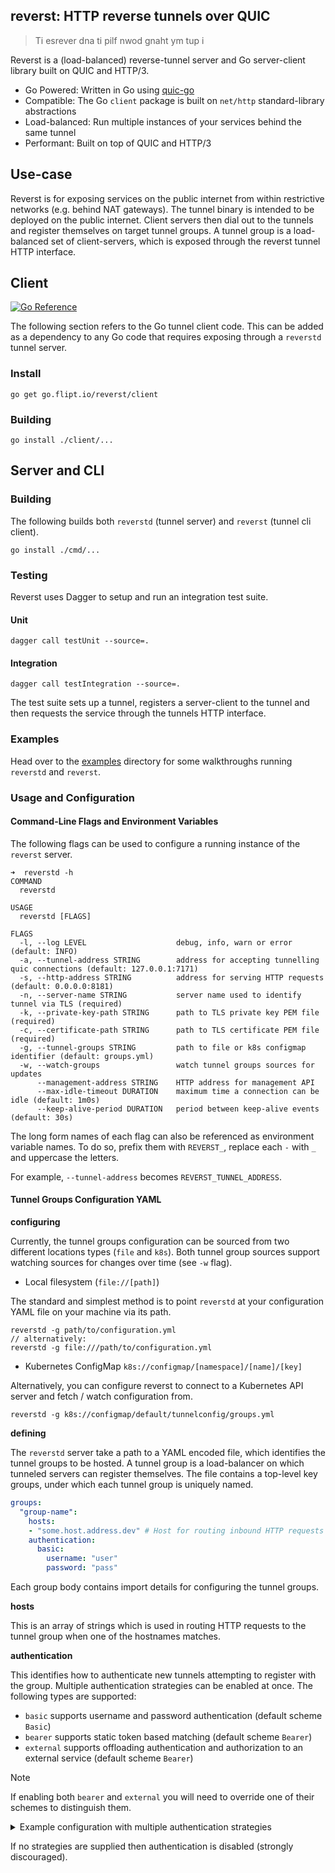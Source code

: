 reverst: HTTP reverse tunnels over QUIC
---------------------------------------

> Ti esrever dna ti pilf nwod gnaht ym tup i

Reverst is a (load-balanced) reverse-tunnel server and Go server-client library built on QUIC and HTTP/3.

- Go Powered: Written in Go using [quic-go](https://github.com/quic-go/quic-go)
- Compatible: The Go `client` package is built on `net/http` standard-library abstractions
- Load-balanced: Run multiple instances of your services behind the same tunnel
- Performant: Built on top of QUIC and HTTP/3

## Use-case

Reverst is for exposing services on the public internet from within restrictive networks (e.g. behind NAT gateways).
The tunnel binary is intended to be deployed on the public internet.
Client servers then dial out to the tunnels and register themselves on target tunnel groups.
A tunnel group is a load-balanced set of client-servers, which is exposed through the reverst tunnel HTTP interface.

## Client

[![Go Reference](https://pkg.go.dev/badge/go.flipt.io/reverst/client.svg)](https://pkg.go.dev/go.flipt.io/reverst/client)

The following section refers to the Go tunnel client code.
This can be added as a dependency to any Go code that requires exposing through a `reverstd` tunnel server.

### Install
  
```console
go get go.flipt.io/reverst/client
```

### Building

```console
go install ./client/...
```

## Server and CLI

### Building

The following builds both `reverstd` (tunnel server) and `reverst` (tunnel cli client).

```console
go install ./cmd/...
```

### Testing

Reverst uses Dagger to setup and run an integration test suite.

#### Unit

```console
dagger call testUnit --source=.
```

#### Integration

```console
dagger call testIntegration --source=.
```

The test suite sets up a tunnel, registers a server-client to the tunnel and then requests the service through the tunnels HTTP interface.

### Examples

Head over to the [examples](./examples) directory for some walkthroughs running `reverstd` and `reverst`.

### Usage and Configuration

#### Command-Line Flags and Environment Variables

The following flags can be used to configure a running instance of the `reverst` server.

```console
➜  reverstd -h
COMMAND
  reverstd

USAGE
  reverstd [FLAGS]

FLAGS
  -l, --log LEVEL                    debug, info, warn or error (default: INFO)
  -a, --tunnel-address STRING        address for accepting tunnelling quic connections (default: 127.0.0.1:7171)
  -s, --http-address STRING          address for serving HTTP requests (default: 0.0.0.0:8181)
  -n, --server-name STRING           server name used to identify tunnel via TLS (required)
  -k, --private-key-path STRING      path to TLS private key PEM file (required)
  -c, --certificate-path STRING      path to TLS certificate PEM file (required)
  -g, --tunnel-groups STRING         path to file or k8s configmap identifier (default: groups.yml)
  -w, --watch-groups                 watch tunnel groups sources for updates
      --management-address STRING    HTTP address for management API
      --max-idle-timeout DURATION    maximum time a connection can be idle (default: 1m0s)
      --keep-alive-period DURATION   period between keep-alive events (default: 30s)
```

The long form names of each flag can also be referenced as environment variable names.
To do so, prefix them with `REVERST_`, replace each `-` with `_` and uppercase the letters.

For example, `--tunnel-address` becomes `REVERST_TUNNEL_ADDRESS`.

#### Tunnel Groups Configuration YAML

**configuring**

Currently, the tunnel groups configuration can be sourced from two different locations types (`file` and `k8s`).
Both tunnel group sources support watching sources for changes over time (see `-w` flag).

- Local filesystem (`file://[path]`)

The standard and simplest method is to point `reverstd` at your configuration YAML file on your machine via its path.

```console
reverstd -g path/to/configuration.yml
// alternatively:
reverstd -g file:///path/to/configuration.yml
```

- Kubernetes ConfigMap `k8s://configmap/[namespace]/[name]/[key]`

Alternatively, you can configure reverst to connect to a Kubernetes API server and fetch / watch configuration from.

```console
reverstd -g k8s://configmap/default/tunnelconfig/groups.yml
```

**defining**

The `reverstd` server take a path to a YAML encoded file, which identifies the tunnel groups to be hosted.
A tunnel group is a load-balancer on which tunneled servers can register themselves.
The file contains a top-level key groups, under which each tunnel group is uniquely named.

```yaml
groups:
  "group-name":
    hosts:
    - "some.host.address.dev" # Host for routing inbound HTTP requests to tunnel group
    authentication:
      basic:
        username: "user"
        password: "pass"
```

Each group body contains import details for configuring the tunnel groups.

**hosts**

This is an array of strings which is used in routing HTTP requests to the tunnel group when one of the hostnames matches.

**authentication**

This identifies how to authenticate new tunnels attempting to register with the group.
Multiple authentication strategies can be enabled at once.
The following types are supported:

- `basic` supports username and password authentication (default scheme `Basic`)
- `bearer` supports static token based matching (default scheme `Bearer`)
- `external` supports offloading authentication and authorization to an external service (default scheme `Bearer`)

> [!Note]
> If enabling both `bearer` and `external` you will need to override one of their schemes to distinguish them.

<details>

<summary>Example configuration with multiple authentication strategies</summary>

The following contains all three strategies (basic, bearer and external) enabled at once with different schemes:

```yaml
groups:
  "group-name":
    hosts:
    - "some.host.address.dev" # Host for routing inbound HTTP requests to tunnel group
    authentication:
      basic:
        username: "user"
        password: "pass"
      bearer:
        token: "some-token"
      external:
        scheme: "JWT"
        endpoint: "http://some-external-endpoint/auth/ext"
```

</details>

If no strategies are supplied then authentication is disabled (strongly discouraged).
